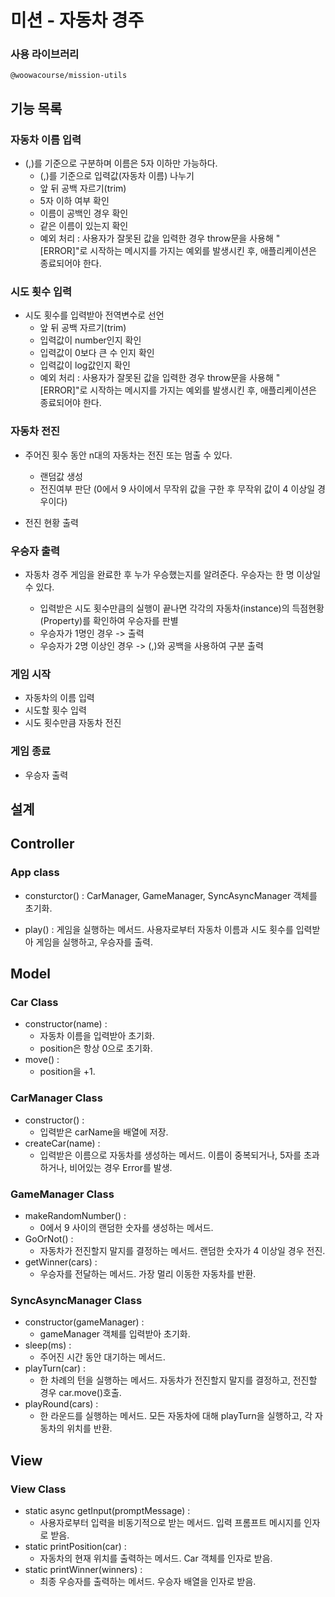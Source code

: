 # 미션 - 자동차 경주

### 사용 라이브러리

    @woowacourse/mission-utils

## 기능 목록

### 자동차 이름 입력

- (,)를 기준으로 구분하며 이름은 5자 이하만 가능하다.
  - (,)를 기준으로 입력값(자동차 이름) 나누기
  - 앞 뒤 공백 자르기(trim)
  - 5자 이하 여부 확인
  - 이름이 공백인 경우 확인
  - 같은 이름이 있는지 확인
  - 예외 처리 : 사용자가 잘못된 값을 입력한 경우 throw문을 사용해 "[ERROR]"로 시작하는 메시지를 가지는 예외를 발생시킨 후, 애플리케이션은 종료되어야 한다.

### 시도 횟수 입력

- 시도 횟수를 입력받아 전역변수로 선언
  - 앞 뒤 공백 자르기(trim)
  - 입력값이 number인지 확인
  - 입력값이 0보다 큰 수 인지 확인
  - 입력값이 log값인지 확인
  - 예외 처리 : 사용자가 잘못된 값을 입력한 경우 throw문을 사용해 "[ERROR]"로 시작하는 메시지를 가지는 예외를 발생시킨 후, 애플리케이션은 종료되어야 한다.

### 자동차 전진

- 주어진 횟수 동안 n대의 자동차는 전진 또는 멈출 수 있다.

  - 랜덤값 생성
  - 전진여부 판단 (0에서 9 사이에서 무작위 값을 구한 후 무작위 값이 4 이상일 경우이다)

- 전진 현황 출력

### 우승자 출력

- 자동차 경주 게임을 완료한 후 누가 우승했는지를 알려준다. 우승자는 한 명 이상일 수 있다.

  - 입력받은 시도 횟수만큼의 실행이 끝나면 각각의 자동차(instance)의 득점현황(Property)를 확인하여 우승자를 판별
  - 우승자가 1명인 경우 -> 출력
  - 우승자가 2명 이상인 경우 -> (,)와 공백을 사용하여 구분 출력

### 게임 시작

- 자동차의 이름 입력
- 시도할 횟수 입력
- 시도 횟수만큼 자동차 전진

### 게임 종료

- 우승자 출력

## 설계

## Controller

### App class

- consturctor() : CarManager, GameManager, SyncAsyncManager 객체를 초기화.

- play() : 게임을 실행하는 메서드. 사용자로부터 자동차 이름과 시도 횟수를 입력받아 게임을 실행하고, 우승자를 출력.

## Model

### Car Class

- constructor(name) :
  - 자동차 이름을 입력받아 초기화.
  - position은 항상 0으로 초기화.
- move() :
  - position을 +1.

### CarManager Class

- constructor() :
  - 입력받은 carName을 배열에 저장.
- createCar(name) :
  - 입력받은 이름으로 자동차를 생성하는 메서드. 이름이 중복되거나, 5자를 초과하거나, 비어있는 경우 Error를 발생.

### GameManager Class

- makeRandomNumber() :
  - 0에서 9 사이의 랜덤한 숫자를 생성하는 메서드.
- GoOrNot() :
  - 자동차가 전진할지 말지를 결정하는 메서드. 랜덤한 숫자가 4 이상일 경우 전진.
- getWinner(cars) :
  - 우승자를 전달하는 메서드. 가장 멀리 이동한 자동차를 반환.

### SyncAsyncManager Class

- constructor(gameManager) :
  - gameManager 객체를 입력받아 초기화.
- sleep(ms) :
  - 주어진 시간 동안 대기하는 메서드.
- playTurn(car) :
  - 한 차례의 턴을 실행하는 메서드. 자동차가 전진할지 말지를 결정하고, 전진할 경우 car.move()호출.
- playRound(cars) :
  - 한 라운드를 실행하는 메서드. 모든 자동차에 대해 playTurn을 실행하고, 각 자동차의 위치를 반환.

## View

### View Class

- static async getInput(promptMessage) :
  - 사용자로부터 입력을 비동기적으로 받는 메서드. 입력 프롬프트 메시지를 인자로 받음.
- static printPosition(car) :
  - 자동차의 현재 위치를 출력하는 메서드. Car 객체를 인자로 받음.
- static printWinner(winners) :
  - 최종 우승자를 출력하는 메서드. 우승자 배열을 인자로 받음.
